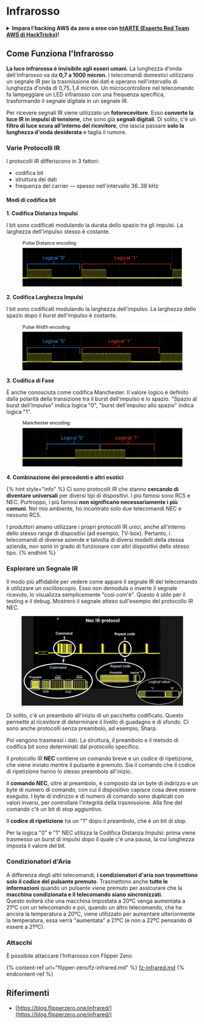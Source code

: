 # Infrarosso

<details>

<summary><strong>Impara l'hacking AWS da zero a eroe con</strong> <a href="https://training.hacktricks.xyz/courses/arte"><strong>htARTE (Esperto Red Team AWS di HackTricks)</strong></a><strong>!</strong></summary>

Altri modi per supportare HackTricks:

* Se vuoi vedere la tua **azienda pubblicizzata su HackTricks** o **scaricare HackTricks in PDF** Controlla i [**PIANI DI ABBONAMENTO**](https://github.com/sponsors/carlospolop)!
* Ottieni il [**merchandising ufficiale di PEASS & HackTricks**](https://peass.creator-spring.com)
* Scopri [**La Famiglia PEASS**](https://opensea.io/collection/the-peass-family), la nostra collezione di [**NFT esclusivi**](https://opensea.io/collection/the-peass-family)
* **Unisciti al** 💬 [**gruppo Discord**](https://discord.gg/hRep4RUj7f) o al [**gruppo telegram**](https://t.me/peass) o **seguici** su **Twitter** 🐦 [**@carlospolopm**](https://twitter.com/hacktricks\_live)**.**
* **Condividi i tuoi trucchi di hacking inviando PR a** [**HackTricks**](https://github.com/carlospolop/hacktricks) e [**HackTricks Cloud**](https://github.com/carlospolop/hacktricks-cloud) repos di github.

</details>

## Come Funziona l'Infrarosso <a href="#how-the-infrared-port-works" id="how-the-infrared-port-works"></a>

**La luce infrarossa è invisibile agli esseri umani**. La lunghezza d'onda dell'infrarosso va da **0,7 a 1000 micron**. I telecomandi domestici utilizzano un segnale IR per la trasmissione dei dati e operano nell'intervallo di lunghezza d'onda di 0,75..1,4 micron. Un microcontrollore nel telecomando fa lampeggiare un LED infrarosso con una frequenza specifica, trasformando il segnale digitale in un segnale IR.

Per ricevere segnali IR viene utilizzato un **fotorecevitore**. Esso **converte la luce IR in impulsi di tensione**, che sono già **segnali digitali**. Di solito, c'è un **filtro di luce scura all'interno del ricevitore**, che lascia passare **solo la lunghezza d'onda desiderata** e taglia il rumore.

### Varie Protocolli IR <a href="#variety-of-ir-protocols" id="variety-of-ir-protocols"></a>

I protocolli IR differiscono in 3 fattori:

* codifica bit
* struttura dei dati
* frequenza del carrier — spesso nell'intervallo 36..38 kHz

#### Modi di codifica bit <a href="#bit-encoding-ways" id="bit-encoding-ways"></a>

**1. Codifica Distanza Impulsi**

I bit sono codificati modulando la durata dello spazio tra gli impulsi. La larghezza dell'impulso stesso è costante.

<figure><img src="../../.gitbook/assets/image (295).png" alt=""><figcaption></figcaption></figure>

**2. Codifica Larghezza Impulsi**

I bit sono codificati modulando la larghezza dell'impulso. La larghezza dello spazio dopo il burst dell'impulso è costante.

<figure><img src="../../.gitbook/assets/image (282).png" alt=""><figcaption></figcaption></figure>

**3. Codifica di Fase**

È anche conosciuta come codifica Manchester. Il valore logico è definito dalla polarità della transizione tra il burst dell'impulso e lo spazio. "Spazio al burst dell'impulso" indica logica "0", "burst dell'impulso allo spazio" indica logica "1".

<figure><img src="../../.gitbook/assets/image (634).png" alt=""><figcaption></figcaption></figure>

**4. Combinazione dei precedenti e altri esotici**

{% hint style="info" %}
Ci sono protocolli IR che stanno **cercando di diventare universali** per diversi tipi di dispositivi. I più famosi sono RC5 e NEC. Purtroppo, i più famosi **non significano necessariamente i più comuni**. Nel mio ambiente, ho incontrato solo due telecomandi NEC e nessuno RC5.

I produttori amano utilizzare i propri protocolli IR unici, anche all'interno dello stesso range di dispositivi (ad esempio, TV-box). Pertanto, i telecomandi di diverse aziende e talvolta di diversi modelli della stessa azienda, non sono in grado di funzionare con altri dispositivi dello stesso tipo.
{% endhint %}

### Esplorare un Segnale IR

Il modo più affidabile per vedere come appare il segnale IR del telecomando è utilizzare un oscilloscopio. Esso non demodula o inverte il segnale ricevuto, lo visualizza semplicemente "così com'è". Questo è utile per il testing e il debug. Mostrerò il segnale atteso sull'esempio del protocollo IR NEC.

<figure><img src="../../.gitbook/assets/image (235).png" alt=""><figcaption></figcaption></figure>

Di solito, c'è un preambolo all'inizio di un pacchetto codificato. Questo permette al ricevitore di determinare il livello di guadagno e di sfondo. Ci sono anche protocolli senza preambolo, ad esempio, Sharp.

Poi vengono trasmessi i dati. La struttura, il preambolo e il metodo di codifica bit sono determinati dal protocollo specifico.

Il protocollo IR **NEC** contiene un comando breve e un codice di ripetizione, che viene inviato mentre il pulsante è premuto. Sia il comando che il codice di ripetizione hanno lo stesso preambolo all'inizio.

Il **comando NEC**, oltre al preambolo, è composto da un byte di indirizzo e un byte di numero di comando, con cui il dispositivo capisce cosa deve essere eseguito. I byte di indirizzo e di numero di comando sono duplicati con valori inversi, per controllare l'integrità della trasmissione. Alla fine del comando c'è un bit di stop aggiuntivo.

Il **codice di ripetizione** ha un "1" dopo il preambolo, che è un bit di stop.

Per la logica "0" e "1" NEC utilizza la Codifica Distanza Impulsi: prima viene trasmesso un burst di impulsi dopo il quale c'è una pausa, la cui lunghezza imposta il valore del bit.

### Condizionatori d'Aria

A differenza degli altri telecomandi, **i condizionatori d'aria non trasmettono solo il codice del pulsante premuto**. Trasmettono anche **tutte le informazioni** quando un pulsante viene premuto per assicurare che la **macchina condizionata e il telecomando siano sincronizzati**.\
Questo eviterà che una macchina impostata a 20ºC venga aumentata a 21ºC con un telecomando e poi, quando un altro telecomando, che ha ancora la temperatura a 20ºC, viene utilizzato per aumentare ulteriormente la temperatura, essa verrà "aumentata" a 21ºC (e non a 22ºC pensando di essere a 21ºC).

### Attacchi

È possibile attaccare l'Infrarosso con Flipper Zero:

{% content-ref url="flipper-zero/fz-infrared.md" %}
[fz-infrared.md](flipper-zero/fz-infrared.md)
{% endcontent-ref %}

## Riferimenti

* [https://blog.flipperzero.one/infrared/](https://blog.flipperzero.one/infrared/)
